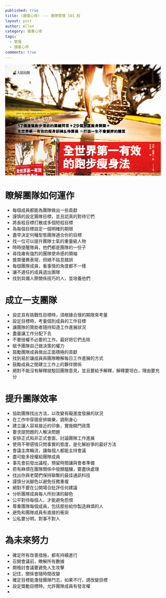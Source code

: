 ```yaml
---
published: true
title: (讀書心得) --- 團隊管理 101 招
layout: post
author: Allen
category: 讀書心得
tags: 
  - 管理
  - 讀書心得
comments: true
---
```


![book](/images/blog/20190902/20190902-000.jpg)

# 瞭解團隊如何運作
-  每個成員都能為團隊做出一些貢獻
-  謹慎的設定團隊目標，並且認真的對待它們
-  將長程目標打散成多個短程目標
-  為每個目標設定一個明確的期限
-  盡早決定何種型態團隊適合你的目標
-  找一位可以提升團隊士氣的重量級人物
-  時時提醒隊員，他們都是團隊的一份子
-  尋找雍有強烈的團隊使命感的領袖
-  獎賞優異表現，但絕不姑息錯誤
-  每個團隊成員，看事情的角度都不一樣
-  讓不適任的成員退出團隊
-  找到具備人際關係技巧的人，並培養他們

# 成立一支團隊
-  設定具有挑戰性目標時，須根據合理的期限來考量
-  設定目標時，考量個別成員的工作目標
-  讓團隊的贊助者隨持知道工作進展狀況
-  盡量讓工作分配下去
-  不要授權不必要的工作，最好把它們去除
-  賦予團隊自己做決策的權力
-  鼓勵團隊成員做出正面積極的貢獻
-  找到易於讓成員與團隊瞭解每日工作進展的方式
-  鼓勵成員之間建立工作上的夥伴關係
-  絕對不能沒有解釋就駁回團隊意見，並且要給予解釋，解釋要坦白，理由要充分

#  提升團隊效率
-  協助團隊找出方法，以改變有礙進度發展的狀況
-  在工作中穿插安排娛樂，調劑身心
-  建立讓人容易接近的印象，實施開門政策
-  要求提問題的人解決問題
-  安排正式和非正式會面，討論團隊工作進展
-  使用不帶感情只問事實的態度，是化解紛爭的最好方法
-  會議主席輪流，讓每個人都能主持會議
-  盡可能多授權給團隊成員
-  事先會前發出議程，預留時間讓與會者準備
-  若有麻煩在團隊關係中發酵醞釀，要盡快處理
-  找出你與老闆們保持聯繫的最佳通訊科技
-  謹慎分派腳色以避免任務重複
-  絕對不要在公開場合批評任何建議
-  分析團隊成員每人所扮演的腳色
-  公平對待每個人，才能避免怨恨
-  尊重團隊每個成員，包括那些給你製造麻煩的人
-  避免和團隊成員有直接的衝突
-  公私要分明，對事不對人

# 為未來努力
-  確定所有改善措施，都有持續進行
-  召開會議前，瞭解所有數據
-  開檢討會議要避免人生攻擊
-  記住，關係會隨時間改變
-  確定目標能激發團隊鬥志，如果不行，請改變目標
-  設定獎勵目標時，允許團隊成員有發言權
-  
